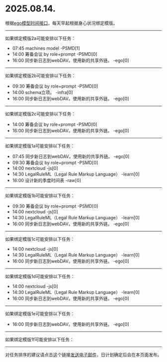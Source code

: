 # 2025.08.14.

根据[ego模型时间接口](https://gitee.com/hyg/blog/blob/master/timeflow.md)，每天早起根据身心状况绑定模版。

---
如果绑定模版2a可能安排以下任务：

- 07:45	machines model -PSMD[1]
- 14:00	筹备会议 by role+prompt -PSMD[0]
- 16:00	同步新日志到webDAV。使用新的共享外链。 -ego[0]

---
如果绑定模版2b可能安排以下任务：

- 09:30	筹备会议 by role+prompt -PSMD[0]
- 14:00	schema立项。 -infra[0]
- 16:00	同步新日志到webDAV。使用新的共享外链。 -ego[0]

---
如果绑定模版2c可能安排以下任务：

- 14:00	筹备会议 by role+prompt -PSMD[0]
- 16:00	同步新日志到webDAV。使用新的共享外链。 -ego[0]

---
如果绑定模版1a可能安排以下任务：

- 07:45	同步新日志到webDAV。使用新的共享外链。 -ego[0]
- 09:30	筹备会议 by role+prompt -PSMD[0]
- 14:00	nextcloud -js[0]
- 14:30	LegalRuleML（Legal Rule Markup Language） -learn[0]
- 16:00	设计新的季度时间表 -raw[0]

---
如果绑定模版1b可能安排以下任务：

- 09:30	筹备会议 by role+prompt -PSMD[0]
- 14:00	nextcloud -js[0]
- 14:30	LegalRuleML（Legal Rule Markup Language） -learn[0]
- 16:00	同步新日志到webDAV。使用新的共享外链。 -ego[0]

---
如果绑定模版1c可能安排以下任务：

- 14:00	nextcloud -js[0]
- 14:30	LegalRuleML（Legal Rule Markup Language） -learn[0]
- 16:00	同步新日志到webDAV。使用新的共享外链。 -ego[0]

---
如果绑定模版1d可能安排以下任务：

- 14:00	nextcloud -js[0]
- 14:30	LegalRuleML（Legal Rule Markup Language） -learn[0]
- 16:00	同步新日志到webDAV。使用新的共享外链。 -ego[0]

---
如果绑定模版1e可能安排以下任务：

- 16:00	同步新日志到webDAV。使用新的共享外链。 -ego[0]

---
如果绑定模版1f可能安排以下任务：


---
对任务排序的建议请点击这个链接<a href="mailto:huangyg@mars22.com?subject=关于2025.08.14.任务排序的建议&body=date: 2025.08.14.%0D%0Afile: ../../blog/release/time/d.20250814.md%0D%0A---请勿修改邮件主题及以上内容---%0D%0A">发送电子邮件</a>，日计划确定后会在本页面发布。